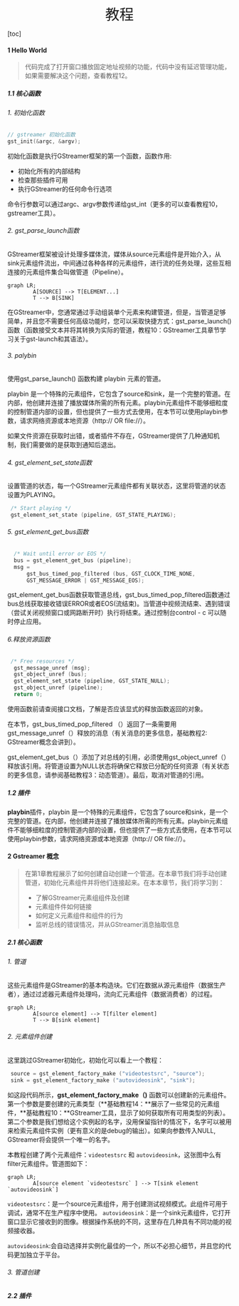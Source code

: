 <div align=center><font face="黑体" size=6>教程</font></div>

[toc]

#### 1 Hello World

> 代码完成了打开窗口播放固定地址视频的功能，代码中没有延迟管理功能，如果需要解决这个问题，查看教程12。

##### 1.1 核心函数

###### 1. 初始化函数

```c
// gstreamer 初始化函数
gst_init(&argc, &argv);
```

初始化函数是执行GStreamer框架的第一个函数，函数作用:

* 初始化所有的内部结构
* 检查那些插件可用
* 执行GStreamer的任何命令行选项

命令行参数可以通过argc、argv参数传递给gst_int（更多的可以查看教程10，gstreamer工具）。

###### 2. gst_parse_launch函数

GStreamer框架被设计处理多媒体流，媒体从source元素组件是开始介入，从sink元素组件流出，中间通过各种各样的元素组件，进行流的任务处理，这些互相连接的元素组件集合叫做管道（Pipeline）。

```mermaid
graph LR;
    	A[SOURCE] --> T[ELEMENT...] 
    	T --> B[SINK]
```

在GStreamer中，您通常通过手动组装单个元素来构建管道，但是，当管道足够简单，并且您不需要任何高级功能时，您可以采取快捷方式：gst_parse_launch() 函数（函数接受文本并将其转换为实际的管道，教程10：GStreamer工具章节学习关于gst-launch和其语法）。

###### 3. palybin 

使用gst_parse_launch() 函数构建 playbin  元素的管道。

playbin 是一个特殊的元素组件，它包含了source和sink，是一个完整的管道。在内部，他创建并连接了播放媒体所需的所有元素。playbin元素组件不能够细粒度的控制管道内部的设置，但也提供了一些方式去使用，在本节可以使用playbin参数，请求网络资源或本地资源（http://  OR file://）。

如果文件资源在获取时出错，或者插件不存在，GStreamer提供了几种通知机制，我们需要做的是获取到通知后退出。

###### 4. gst_element_set_state函数

设置管道的状态，每一个GStreamer元素组件都有关联状态，这里将管道的状态设置为PLAYING。

```c
 /* Start playing */
 gst_element_set_state (pipeline, GST_STATE_PLAYING);
```

###### 5. gst_element_get_bus函数

```c
  /* Wait until error or EOS */
  bus = gst_element_get_bus (pipeline);
  msg =
      gst_bus_timed_pop_filtered (bus, GST_CLOCK_TIME_NONE,
      GST_MESSAGE_ERROR | GST_MESSAGE_EOS);
```

gst_element_get_bus函数获取管道总线，gst_bus_timed_pop_filtered函数通过bus总线获取接收错误ERROR或者EOS(流结束)。当管道中视频流结束、遇到错误（尝试关闭视频窗口或网路断开时）执行将结束。通过控制台control - c 可以随时停止应用。 

###### 6.释放资源函数

```c
 /* Free resources */
  gst_message_unref (msg);
  gst_object_unref (bus);
  gst_element_set_state (pipeline, GST_STATE_NULL);
  gst_object_unref (pipeline);
  return 0;
```

使用函数前请查阅接口文档，了解是否应该显式的释放函数返回的对象。

在本节，gst_bus_timed_pop_filtered （）返回了一条需要用gst_message_unref（）释放的消息（有关消息的更多信息，基础教程2: GStreamer概念会讲到）。

gst_element_get_bus（）添加了对总线的引用，必须使用gst_object_unref（）释放该引用。将管道设置为NULL状态将确保它释放已分配的任何资源（有关状态的更多信息，请参阅基础教程3：动态管道）。最后，取消对管道的引用。

##### 1.2 插件

**playbin**插件，playbin 是一个特殊的元素组件，它包含了source和sink，是一个完整的管道。在内部，他创建并连接了播放媒体所需的所有元素。playbin元素组件不能够细粒度的控制管道内部的设置，但也提供了一些方式去使用，在本节可以使用playbin参数，请求网络资源或本地资源（http://  OR file://）。

#### 2 Gstreamer 概念

> 在第1章教程展示了如何创建自动创建一个管道。在本章节我们将手动创建管道，初始化元素组件并将他们连接起来。在本本章节，我们将学习到：
>
> * 了解GStreamer元素组组件及创建
> * 元素组件件如何链接
> * 如何定义元素组件和组件的行为
> * 监听总线的错误情况，并从GStreamer消息抽取信息

##### 2.1 核心函数

###### 1. 管道

这些元素组件是GStreamer的基本构造块。它们在数据从源元素组件（数据生产者），通过过滤器元素组件处理吗，流向汇元素组件（数据消费者）的过程。

```mermaid
graph LR;
    	A[source element] --> T[filter element] 
    	T --> B[sink element]
```

###### 2. 元素组件创建

这里跳过GStreamer初始化，初始化可以看上一个教程：

```c
 source = gst_element_factory_make ("videotestsrc", "source");
 sink = gst_element_factory_make ("autovideosink", "sink");
```

如这段代码所示，**gst_element_factory_make（)** 函数可以创建新的元素组件。第一个参数是要创建的元素类型（**基础教程14：**展示了一些常见的元素组件，**基础教程10：**GStreamer工具，显示了如何获取所有可用类型的列表）。第二个参数是我们想给这个实例起的名字，没用保留指针的情况下，名字可以被用来检索元素组件实例（更有意义的是debug的输出）。如果向参数传入NULL, GStreamer将会提供一个唯一的名字。

本教程创建了两个元素组件：`videotestsrc` 和 `autovideosink`，这张图中么有filter元素组件。管道图如下：

```mermaid
graph LR;
    	A[source element `videotestsrc` ] --> T[sink element `autovideosink`] 
```

`videotestsrc`：是一个source元素组件，用于创建测试视频模式。此组件可用于调试，通常不在生产程序中使用。
`autovideosink`：是一个sink元素组件，它打开窗口显示它接收到的图像。根据操作系统的不同，这里存在几种具有不同功能的视频接收器。

`autovideosink`:会自动选择并实例化最佳的一个，所以不必担心细节，并且您的代码更加独立于平台。

###### 3. 管道创建



##### 2.2 插件

